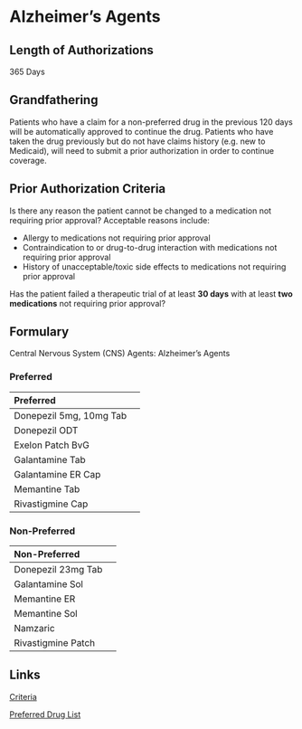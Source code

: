 # Alzheimer’s Agents

## Length of Authorizations

365 Days

## Grandfathering

Patients who have a claim for a non-preferred drug in the previous 120 days will be automatically approved to continue the drug. Patients who have taken the drug previously but do not have claims history (e.g. new to Medicaid), will need to submit a prior authorization in order to continue coverage.

## Prior Authorization Criteria

Is there any reason the patient cannot be changed to a medication not requiring prior approval? Acceptable reasons include:

-   Allergy to medications not requiring prior approval
-   Contraindication to or drug-to-drug interaction with medications not requiring prior approval
-   History of unacceptable/toxic side effects to medications not requiring prior approval

Has the patient failed a therapeutic trial of at least **30 days** with at least **two medications** not requiring prior approval?

## Formulary

Central Nervous System (CNS) Agents: Alzheimer’s Agents

### Preferred

| Preferred               |      |
| :---------------------- | ---: |
| Donepezil 5mg, 10mg Tab |      |
| Donepezil ODT           |      |
| Exelon Patch BvG        |      |
| Galantamine Tab         |      |
| Galantamine ER Cap      |      |
| Memantine Tab           |      |
| Rivastigmine Cap        |      |

### Non-Preferred

| Non-Preferred      |      |
| :----------------- | ---: |
| Donepezil 23mg Tab |      |
| Galantamine Sol    |      |
| Memantine ER       |      |
| Memantine Sol      |      |
| Namzaric           |      |
| Rivastigmine Patch |      |

## Links

[Criteria](https://pharmacy.medicaid.ohio.gov/sites/default/files/20221001_UPDL_Criteria_APPROVED.pdf#page=22)

[Preferred Drug List](https://pharmacy.medicaid.ohio.gov/sites/default/files/20221001_UPDL_APPROVED_.pdf#page=12)
